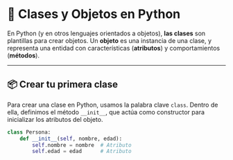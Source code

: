 # 🧱 Clases y Objetos en Python

En Python (y en otros lenguajes orientados a objetos), **las clases** 
son plantillas para crear objetos. Un **objeto** es una 
instancia de una clase, y representa una entidad con 
características (**atributos**) y comportamientos (**métodos**).

---

## 📦 Crear tu primera clase

Para crear una clase en Python, usamos la palabra clave `class`. 
Dentro de ella, definimos el método `__init__`, que actúa como 
constructor para inicializar los atributos del objeto.

```python
class Persona:
    def __init__(self, nombre, edad):
        self.nombre = nombre  # Atributo
        self.edad = edad      # Atributo
```